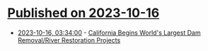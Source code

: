 # [Published on 2023-10-16](index.md)

* [2023-10-16, 03:34:00](https://news.slashdot.org/story/23/10/16/0118227/california-begins-worlds-largest-dam-removalriver-restoration-projects?utm_source=rss1.0mainlinkanon&utm_medium=feed) - [California Begins World's Largest Dam Removal/River Restoration Projects](https://news.slashdot.org/story/23/10/16/0118227/california-begins-worlds-largest-dam-removalriver-restoration-projects?utm_source=rss1.0mainlinkanon&utm_medium=feed)

